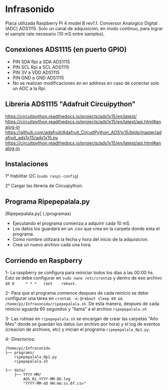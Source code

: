 # Infrasonido
Placa utilizada Raspberry Pi 4 model B rev1.1.
Conversor Analogico Digital (ADC) ADS1115.
Solo un canal de adquisición, en modo continuo, para lograr el sample rate necesario (10 mS entre samples).

## Conexiones ADS1115 (en puerto GPIO)
  - PIN SDA Rpi a SDA ADS1115
  - PIN SCL Rpi a SCL ADS1115
  - PIN 3V a VDD ADS1115
  - PIN GND a GND ADS1115
  - No se realizan modificaciones en en address en caso de conectar solo un ADC a la Rpi.

## Libreria ADS1115 "Adafruit Circuipython"

https://circuitpython.readthedocs.io/projects/ads1x15/en/latest/
https://circuitpython.readthedocs.io/projects/ads1x15/en/latest/api.html#analog-in
https://github.com/adafruit/Adafruit_CircuitPython_ADS1x15/blob/master/adafruit_ads1x15/ads1x15.py
https://circuitpython.readthedocs.io/projects/ads1x15/en/latest/api.html#analog-in

## Instalaciones

1° Habilitar I2C (`sudo raspi-config`)

2° Cargar las libreria de Circuipython.

## Programa Ripepepalala.py
[Ripepepalala.py] (./programas)

- Ejecutando el programa comienza a adquirir cada 10 mS.
- Los datos los guardará en un .csv que crea en la carpeta donde esta el programa.
- Como nombre utilizará la fecha y hora del inicio de la adquisicion. 
- Crea un nuevo archivo cada una hora.

## Corriendo en Raspberry
1- La raspberry se configura para reiniciar todos los dias a las 00:00 hs.  Esto se debe configurar en `sudo nano /etc/crontab` y dentro de ese archivo `$0 0     * * *   root    reboot`.

2- Para que el programa comience despues de cada reinicio se debe configurar una tarea en `crontab -e`: `@reboot sleep 60 && /home/pi/Infrasonido/ripepepalala.sh`. De esta manera, despues de cada reinicio aguarda 60 segundos y "llama" a el archivo `ripepepalala.sh`

3- Las rutinas en `ripepepalala.sh` se encargan de crear las carpetas "Año Mes" donde se guardan los datos (un archivo por hora) y el log de eventos (creacion de archivos, etc) y inician el programa `ripepepalala_0p1.py`.

4- Directorios:
``` Arbol de directorios
/home/pi/Infrasonido
├── programs/
	ripepepalala_0p1.py
	ripepepalala.sh

├── data/
	├── YYYY-MM/
		ADS_Ri_YYYY-MM-DD.log
		"YYYY-MM-dd HH:mm:ss.6f.csv"
```


